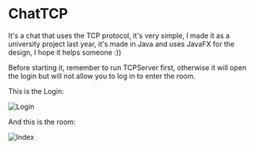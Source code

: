 # ChatTCP
It's a chat that uses the TCP protocol, it's very simple, I made it as a university project last year, it's made in Java and uses JavaFX for the design, I hope it helps someone :))

Before starting it, remember to run TCPServer first, otherwise it will open the login but will not allow you to log in to enter the room.

This is the Login:


![Login](https://github.com/Willians45/ChatTCP/assets/86328563/524d5510-65e1-49b3-941d-0966725c3836)


And this is the room:


![Index](https://github.com/Willians45/ChatTCP/assets/86328563/4e0bb000-ee76-4f11-8fc6-a4b6e726d9cb)
